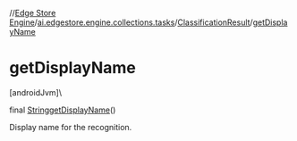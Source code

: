 //[Edge Store Engine](../../../index.md)/[ai.edgestore.engine.collections.tasks](../index.md)/[ClassificationResult](index.md)/[getDisplayName](get-display-name.md)

# getDisplayName

[androidJvm]\

final [String](https://developer.android.com/reference/kotlin/java/lang/String.html)[getDisplayName](get-display-name.md)()

Display name for the recognition.
